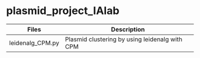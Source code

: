 # plasmid_project_IAlab



| Files | Description |
| --- | --- |
| leidenalg_CPM.py | Plasmid clustering by using leidenalg with CPM |
